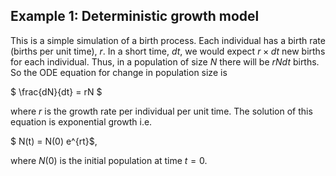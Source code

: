 ## Example 1: Deterministic growth model 

This is a simple simulation of a birth process. Each individual has a birth rate (births per unit time), $r$. In a short time, $dt$, we would expect $r \times dt$ new births for each individual. Thus, in a population of size $N$ there will be $rNdt$ births. So the ODE equation for change in population size is 

$ \frac{dN}{dt}  = rN $

where $r$ is the growth rate per individual per unit time. The solution of this equation is exponential growth i.e. 

$ N(t) = N(0) e^{rt}$,

where $N(0)$ is the initial population at time $t = 0$. 
